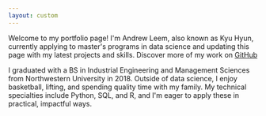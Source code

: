```yaml
---
layout: custom
---
```


Welcome to my portfolio page! I'm Andrew Leem, also known as Kyu Hyun, currently applying to master's programs in data science and updating this page with my latest projects and skills. Discover more of my work on [GitHub](https://github.com/hyunstar11)

I graduated with a BS in Industrial Engineering and Management Sciences from Northwestern University in 2018. Outside of data science, I enjoy basketball, lifting, and spending quality time with my family. My technical specialties include Python, SQL, and R, and I'm eager to apply these in practical, impactful ways.
